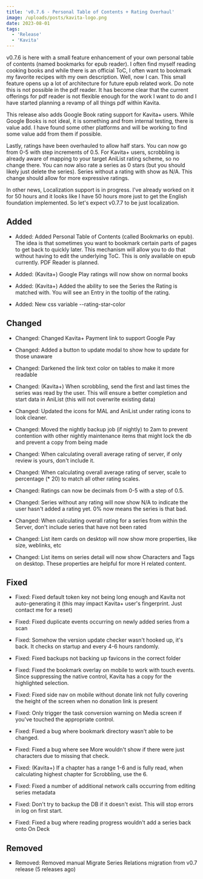 ```yaml
---
title: 'v0.7.6 - Personal Table of Contents + Rating Overhaul'
image: /uploads/posts/kavita-logo.png
date: 2023-08-01
tags:
  - 'Release'
  - 'Kavita'
---
```


v0.7.6 is here with a small feature enhancement of your own personal table of contents (named bookmarks for epub reader). I often find myself reading cooking books and while there is an official ToC, I often want to bookmark my favorite recipes with my own description. Well, now I can. This small feature opens up a lot of architecture for future epub related work. Do note this is not possible in the pdf reader. It has become clear that the current offerings for pdf reader is not flexible enough for the work I want to do and I have started planning a revamp of all things pdf within Kavita.



This release also adds Google Book rating support for Kavita+ users. While Google Books is not ideal, it is something and from internal testing, there is value add. I have found some other platforms and will be working to find some value add from them if possible. 



Lastly, ratings have been overhauled to allow half stars. You can now go from 0-5 with step increments of 0.5. For Kavita+ users, scrobbling is already aware of mapping to your target AniList rating scheme, so no change there. You can now also rate a series as 0 stars (but you should likely just delete the series). Series without a rating with show as N/A. This change should allow for more expressive ratings. 



In other news, Localization support is in progress. I've already worked on it for 50 hours and it looks like I have 50 hours more just to get the English foundation implemented. So let's expect v0.7.7 to be just localization. 



## Added

- Added: Added Personal Table of Contents (called Bookmarks on epub). The idea is that sometimes you want to bookmark certain parts of pages to get back to quickly later. This mechanism will allow you to do that without having to edit the underlying ToC. This is only available on epub currently. PDF Reader is planned.

- Added: (Kavita+) Google Play ratings will now show on normal books

- Added: (Kavita+) Added the ability to see the Series the Rating is matched with.  You will see an Entry in the tooltip of the rating.

- Added: New css variable --rating-star-color



## Changed

- Changed: Changed Kavita+ Payment link to support Google Pay

- Changed: Added a button to update modal to show how to update for those unaware

- Changed: Darkened the link text color on tables to make it more readable

- Changed: (Kavita+) When scrobbling, send the first and last times the series was read by the user. This will ensure a better completion and start data in AniList (this will not overwrite existing data)

- Changed: Updated the icons for MAL and AniList under rating icons to look cleaner.

- Changed: Moved the nightly backup job (if nightly) to 2am to prevent contention with other nightly maintenance items that might lock the db and prevent a copy from being made

- Changed: When calculating overall average rating of server, if only review is yours, don't include it.

- Changed: When calculating overall average rating of server, scale to percentage (* 20) to match all other rating scales.

- Changed: Ratings can now be decimals from 0-5 with a step of 0.5.

- Changed: Series without any rating will now show N/A to indicate the user hasn't added a rating yet. 0% now means the series is that bad.

- Changed: When calculating overall rating for a series from within the Server, don't include series that have not been rated

- Changed: List item cards on desktop will now show more properties, like size, weblinks, etc

- Changed: List items on series detail will now show Characters and Tags on desktop. These properties are helpful for more H related content.



## Fixed

- Fixed: Fixed default token key not being long enough and Kavita not auto-generating it (this may impact Kavita+ user's fingerprint. Just contact me for a reset)

- Fixed: Fixed duplicate events occurring on newly added series from a scan

- Fixed: Somehow the version update checker wasn't hooked up, it's back. It checks on startup and every 4-6 hours randomly.

- Fixed: Fixed backups not backing up favicons in the correct folder

- Fixed: Fixed the bookmark overlay on mobile to work with touch events. Since suppressing the native control, Kavita has a copy for the highlighted selection.

- Fixed: Fixed side nav on mobile without donate link not fully covering the height of the screen when no donation link is present

- Fixed: Only trigger the task conversion warning on Media screen if you've touched the appropriate control.

- Fixed: Fixed a bug where bookmark directory wasn't able to be changed.

- Fixed: Fixed a bug where see More wouldn't show if there were just characters due to missing that check. 

- Fixed: (Kavita+) If a chapter has a range 1-6 and is fully read, when calculating highest chapter for Scrobbling, use the 6.

- Fixed: Fixed a number of additional network calls occurring from editing series metadata

- Fixed: Don't try to backup the DB if it doesn't exist. This will stop errors in log on first start.

- Fixed: Fixed a bug where reading progress wouldn't add a series back onto On Deck



## Removed

- Removed: Removed manual Migrate Series Relations migration from v0.7 release (5 releases ago)

